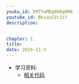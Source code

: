 ```yaml
---
youku_id: XMTYwMDg0ODg0MA
youtube_id: BksasCVcJiY
description: 


chapter: 1
title: 
date: 2016-11-3
---
```

* 学习资料:
  * [相关代码]()

